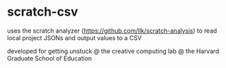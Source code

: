 # scratch-csv
uses the scratch analyzer (https://github.com/llk/scratch-analysis) to read local project JSONs and output values to a CSV

developed for getting unstuck @ the creative computing lab @ the Harvard Graduate School of Education
